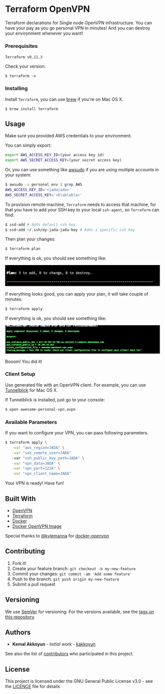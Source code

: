# Terraform OpenVPN

Terraform declarations for Single node OpenVPN infrastructure.
You can have your pay as you go personal VPN in minutes! And you can destroy your environment whenever you want!

### Prerequisites

`Terraform v0.11.3`

Check your version.

```
$ terraform -v

```

### Installing

Install `Terraform`, you can use [brew](https://brew.sh/) if you're on Mac OS X.

```
$ brew install terraform
```

## Usage

Make sure you provided AWS credentials to your environment.

You can simply export:
```Bash
export AWS_ACCESS_KEY_ID=(your access key id)
export AWS_SECRET_ACCESS_KEY=(your secret access key)
```

Or, you can use something like [awsudo](https://github.com/makethunder/awsudo) if you are using multiple accounts in your system:
```Bash
$ awsudo -u personal env | grep AWS
AWS_ACCESS_KEY_ID='<jadajada>'
AWS_SECRET_ACCESS_KEY='<blablabla>'
```

To provision remote machine, `Terraform` needs to access that machine, for that you have to add your SSH key to your local `ssh-agent`, so `Terraform` can find:

```Bash
$ ssd-add # Adds default ssh key
$ ssd-add ~/.ssh/my-jada-jada-key # Adds a specific ssh key
```

Then plan your changes:
```Bash
$ terraform plan
```
If everything is ok, you should see something like:

![after_plan](assets/after_plan.png)

If everything looks good, you can apply your plan, it will take couple of minutes:

```Bash
$ terraform apply
```

If everything is ok, you should see something like:

![after_apply](assets/after_apply.png)

Booom! You did it!

### Client Setup

Use generated file with an OpenVPN client. For example, you can use [Tunnelblick](https://openvpn.net/index.php/access-server/docs/admin-guides/183-how-to-connect-to-access-server-from-a-mac.html) for Mac OS X.

If Tunnelblick is installed, just go to your console:

```Bash
$ open awesome-personal-vpn.ovpn
```

### Available Parameters

If you want to configure your VPN, you can pass following parameters.

```Bash
$ terraform apply \
   -var "aws_region=JADA" \
   -var "ssh_remote_user=JADA"
   -var "ssh_public_key_path=JADA" \
   -var "vpn_data=JADA" \
   -var "vpn_port=1234" \
   -var "vpn_client_name=JADA"
```

Your VPN is ready! Have fun!

## Built With

* [OpenVPN](https://openvpn.net/)
* [Terraform](https://www.terraform.io/)
* [Docker](https://www.docker.com/)
* [Docker OpenVPN Image](https://hub.docker.com/r/kylemanna/openvpn/)

Special thanks to [@kylemanna](https://github.com/kylemanna) for [docker-openvpn](https://github.com/kylemanna/docker-openvpn)

## Contributing

1. Fork it!
2. Create your feature branch: `git checkout -b my-new-feature`
3. Commit your changes: `git commit -am 'Add some feature'`
4. Push to the branch: `git push origin my-new-feature`
5. Submit a pull request

## Versioning

We use [SemVer](http://semver.org/) for versioning. For the versions available, see the [tags on this repository](https://github.com/kakkoyun/terraform-openvpn/tags).

## Authors

* **Kemal Akkoyun** - *Initial work* - [kakkoyun](https://github.com/kakkoyun)

See also the list of [contributors](https://github.com/kakkoyun/terraform-openvpn/contributors) who participated in this project.

## License

This project is licensed under the GNU General Public License v3.0 - see the [LICENCE](LICENCE) file for details
